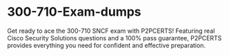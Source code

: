# 300-710-Exam-dumps
Get ready to ace the 300-710 SNCF exam with P2PCERTS! Featuring real Cisco Security Solutions questions and a 100% pass guarantee, P2PCERTS provides everything you need for confident and effective preparation.
